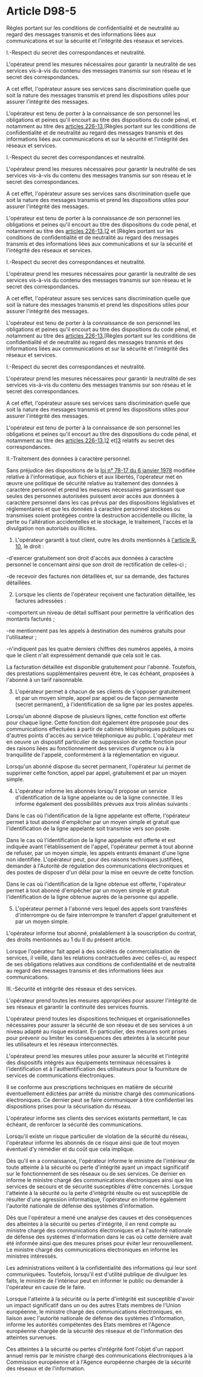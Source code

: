 # Article D98-5

Règles portant sur les conditions de confidentialité et de neutralité au regard des messages transmis et des informations liées aux communications et sur la sécurité et l'intégrité des réseaux et services. 

I.-Respect du secret des correspondances et neutralité. 

L'opérateur prend les mesures nécessaires pour garantir la neutralité de ses services vis-à-vis du contenu des messages transmis sur son réseau et le secret des correspondances. 

A cet effet, l'opérateur assure ses services sans discrimination quelle que soit la nature des messages transmis et prend les dispositions utiles pour assurer l'intégrité des messages. 

L'opérateur est tenu de porter à la connaissance de son personnel les obligations et peines qu'il encourt au titre des dispositions du code pénal, et notamment au titre des [articles 226-13][1],[Règles portant sur les conditions de confidentialité et de neutralité au regard des messages transmis et des informations liées aux communications et sur la sécurité et l'intégrité des réseaux et services. 

I.-Respect du secret des correspondances et neutralité. 

L'opérateur prend les mesures nécessaires pour garantir la neutralité de ses services vis-à-vis du contenu des messages transmis sur son réseau et le secret des correspondances. 

A cet effet, l'opérateur assure ses services sans discrimination quelle que soit la nature des messages transmis et prend les dispositions utiles pour assurer l'intégrité des messages. 

L'opérateur est tenu de porter à la connaissance de son personnel les obligations et peines qu'il encourt au titre des dispositions du code pénal, et notamment au titre des [articles 226-13][1],][2] et [Règles portant sur les conditions de confidentialité et de neutralité au regard des messages transmis et des informations liées aux communications et sur la sécurité et l'intégrité des réseaux et services. 

I.-Respect du secret des correspondances et neutralité. 

L'opérateur prend les mesures nécessaires pour garantir la neutralité de ses services vis-à-vis du contenu des messages transmis sur son réseau et le secret des correspondances. 

A cet effet, l'opérateur assure ses services sans discrimination quelle que soit la nature des messages transmis et prend les dispositions utiles pour assurer l'intégrité des messages. 

L'opérateur est tenu de porter à la connaissance de son personnel les obligations et peines qu'il encourt au titre des dispositions du code pénal, et notamment au titre des [articles 226-13][1],[Règles portant sur les conditions de confidentialité et de neutralité au regard des messages transmis et des informations liées aux communications et sur la sécurité et l'intégrité des réseaux et services. 

I.-Respect du secret des correspondances et neutralité. 

L'opérateur prend les mesures nécessaires pour garantir la neutralité de ses services vis-à-vis du contenu des messages transmis sur son réseau et le secret des correspondances. 

A cet effet, l'opérateur assure ses services sans discrimination quelle que soit la nature des messages transmis et prend les dispositions utiles pour assurer l'intégrité des messages. 

L'opérateur est tenu de porter à la connaissance de son personnel les obligations et peines qu'il encourt au titre des dispositions du code pénal, et notamment au titre des [articles 226-13][1],][2] et][3] relatifs au secret des correspondances. 

II.-Traitement des données à caractère personnel. 

Sans préjudice des dispositions de la [loi n° 78-17 du 6 janvier 1978][4] modifiée relative à l'informatique, aux fichiers et aux libertés, l'opérateur met en œuvre une politique de sécurité relative au traitement des données à caractère personnel et prend les mesures nécessaires garantissant que seules des personnes autorisées puissent avoir accès aux données à caractère personnel dans les cas prévus par des dispositions législatives et réglementaires et que les données à caractère personnel stockées ou transmises soient protégées contre la destruction accidentelle ou illicite, la perte ou l'altération accidentelles et le stockage, le traitement, l'accès et la divulgation non autorisés ou illicites. 

1. L'opérateur garantit à tout client, outre les droits mentionnés à [l'article R. 10][5], le droit :

-d'exercer gratuitement son droit d'accès aux données à caractère personnel le concernant ainsi que son droit de rectification de celles-ci ;

-de recevoir des factures non détaillées et, sur sa demande, des factures détaillées. 

2. Lorsque les clients de l'opérateur reçoivent une facturation détaillée, les factures adressées :

-comportent un niveau de détail suffisant pour permettre la vérification des montants facturés ;

-ne mentionnent pas les appels à destination des numéros gratuits pour l'utilisateur ;

-n'indiquent pas les quatre derniers chiffres des numéros appelés, à moins que le client n'ait expressément demandé que cela soit le cas. 

La facturation détaillée est disponible gratuitement pour l'abonné. Toutefois, des prestations supplémentaires peuvent être, le cas échéant, proposées à l'abonné à un tarif raisonnable. 

3. L'opérateur permet à chacun de ses clients de s'opposer gratuitement et par un moyen simple, appel par appel ou de façon permanente (secret permanent), à l'identification de sa ligne par les postes appelés. 

Lorsqu'un abonné dispose de plusieurs lignes, cette fonction est offerte pour chaque ligne. Cette fonction doit également être proposée pour des communications effectuées à partir de cabines téléphoniques publiques ou d'autres points d'accès au service téléphonique au public. L'opérateur met en oeuvre un dispositif particulier de suppression de cette fonction pour des raisons liées au fonctionnement des services d'urgence ou à la tranquillité de l'appelé, conformément à la réglementation en vigueur. 

Lorsqu'un abonné dispose du secret permanent, l'opérateur lui permet de supprimer cette fonction, appel par appel, gratuitement et par un moyen simple. 

4. L'opérateur informe les abonnés lorsqu'il propose un service d'identification de la ligne appelante ou de la ligne connectée. Il les informe également des possibilités prévues aux trois alinéas suivants : 

Dans le cas où l'identification de la ligne appelante est offerte, l'opérateur permet à tout abonné d'empêcher par un moyen simple et gratuit que l'identification de la ligne appelante soit transmise vers son poste. 

Dans le cas où l'identification de la ligne appelante est offerte et est indiquée avant l'établissement de l'appel, l'opérateur permet à tout abonné de refuser, par un moyen simple, les appels entrants émanant d'une ligne non identifiée. L'opérateur peut, pour des raisons techniques justifiées, demander à l'Autorité de régulation des communications électroniques et des postes de disposer d'un délai pour la mise en oeuvre de cette fonction. 

Dans le cas où l'identification de la ligne obtenue est offerte, l'opérateur permet à tout abonné d'empêcher par un moyen simple et gratuit l'identification de la ligne obtenue auprès de la personne qui appelle. 

5. L'opérateur permet à l'abonné vers lequel des appels sont transférés d'interrompre ou de faire interrompre le transfert d'appel gratuitement et par un moyen simple. 

L'opérateur informe tout abonné, préalablement à la souscription du contrat, des droits mentionnés au 1 du II du présent article. 

Lorsque l'opérateur fait appel à des sociétés de commercialisation de services, il veille, dans les relations contractuelles avec celles-ci, au respect de ses obligations relatives aux conditions de confidentialité et de neutralité au regard des messages transmis et des informations liées aux communications. 

III.-Sécurité et intégrité des réseaux et des services. 

L'opérateur prend toutes les mesures appropriées pour assurer l'intégrité de ses réseaux et garantir la continuité des services fournis. 

L'opérateur prend toutes les dispositions techniques et organisationnelles nécessaires pour assurer la sécurité de son réseau et de ses services à un niveau adapté au risque existant. En particulier, des mesures sont prises pour prévenir ou limiter les conséquences des atteintes à la sécurité pour les utilisateurs et les réseaux interconnectés. 

L'opérateur prend les mesures utiles pour assurer la sécurité et l'intégrité des dispositifs intégrés aux équipements terminaux nécessaires à l'identification et à l'authentification des utilisateurs pour la fourniture de services de communications électroniques. 

Il se conforme aux prescriptions techniques en matière de sécurité éventuellement édictées par arrêté du ministre chargé des communications électroniques. Ce dernier peut se faire communiquer à titre confidentiel les dispositions prises pour la sécurisation du réseau. 

L'opérateur informe ses clients des services existants permettant, le cas échéant, de renforcer la sécurité des communications. 

Lorsqu'il existe un risque particulier de violation de la sécurité du réseau, l'opérateur informe les abonnés de ce risque ainsi que de tout moyen éventuel d'y remédier et du coût que cela implique. 

Dès qu'il en a connaissance, l'opérateur informe le ministre de l'intérieur de toute atteinte à la sécurité ou perte d'intégrité ayant un impact significatif sur le fonctionnement de ses réseaux ou de ses services. Ce dernier en informe le ministre chargé des communications électroniques ainsi que les services de secours et de sécurité susceptibles d'être concernés. Lorsque l'atteinte à la sécurité ou la perte d'intégrité résulte ou est susceptible de résulter d'une agression informatique, l'opérateur en informe également l'autorité nationale de défense des systèmes d'information. 

Dès que l'opérateur a mené une analyse des causes et des conséquences des atteintes à la sécurité ou pertes d'intégrité, il en rend compte au ministre chargé des communications électroniques et à l'autorité nationale de défense des systèmes d'information dans le cas où cette dernière avait été informée ainsi que des mesures prises pour éviter leur renouvellement. Le ministre chargé des communications électroniques en informe les ministres intéressés. 

Les administrations veillent à la confidentialité des informations qui leur sont communiquées. Toutefois, lorsqu'il est d'utilité publique de divulguer les faits, le ministre de l'intérieur peut en informer le public ou demander à l'opérateur en cause de le faire. 

Lorsque l'atteinte à la sécurité ou la perte d'intégrité est susceptible d'avoir un impact significatif dans un ou des autres Etats membres de l'Union européenne, le ministre chargé des communications électroniques, en liaison avec l'autorité nationale de défense des systèmes d'information, informe les autorités compétentes des Etats membres et l'Agence européenne chargée de la sécurité des réseaux et de l'information des atteintes survenues. 

Ces atteintes à la sécurité ou pertes d'intégrité font l'objet d'un rapport annuel remis par le ministre chargé des communications électroniques à la Commission européenne et à l'Agence européenne chargée de la sécurité des réseaux et de l'information.

 [1]: /affichCodeArticle.do?cidTexte=LEGITEXT000006070719&idArticle=LEGIARTI000006417944&dateTexte=&categorieLien=cid
 [2]: /affichCodeArticle.do?cidTexte=LEGITEXT000006070719&idArticle=LEGIARTI000006417953&dateTexte=&categorieLien=cid
 [3]: /affichCodeArticle.do?cidTexte=LEGITEXT000006070719&idArticle=LEGIARTI000006418511&dateTexte=&categorieLien=cid
 [4]: /affichTexte.do?cidTexte=JORFTEXT000000886460&categorieLien=cid
 [5]: /affichCodeArticle.do?cidTexte=LEGITEXT000006070987&idArticle=LEGIARTI000006466538&dateTexte=&categorieLien=cid